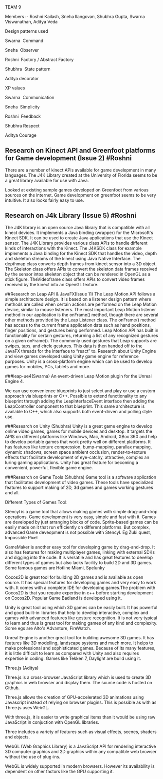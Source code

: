 
TEAM 9

Members :-  Roshni Kailash,
            Sneha Ilangovan,
            Shubhra Gupta,
            Swarna Viswanathan,
            Aditya Veda
            
            
Design patterns used

Swarna ­ Command 

Sneha ­ Observer

Roshni ­ Factory / Abstract Factory

Shubhra ­ State pattern

Aditya­  decorator



XP values

Swarna ­ Communication

Sneha ­ Simplicity

Roshni ­ Feedback

Shubhra­ Respect

Aditya­ Courage



## Research on Kinect API and Greenfoot platforms for Game development (Issue 2) #Roshni
There are a number of kinect APIs available for game development in many languages.
The J4K Library created at the University of Florida seems to be a great library available
for use with Java.

Looked at existing sample games developed on Greenfoot from various sources on the internet. 
Game development on greenfoot seems to be very intuitive. It also looks fairly easy to use.

## Research on J4k Library (Issue 5) #Roshni
The J4K library is an open source Java library that is compatible with all kinect devices. 
It implements a Java binding (wrapper) for the Microsoft's Kinect SDK. It can be used to 
create Java applications that use the Kinect sensor. The J4K Library provides various class 
APIs to handle different kinds of interactions with the Kinect. The J4KSDK class for example 
implements a Java binding for the Kinect SDK that handles the video, depth and skeleton streams 
of the kinect using Java Native Interface. The depthmap class converts depth frames from kinect 
sensor into a 3D object. The Skeleton class offers APIs to convert the skeleton data frames 
received by the sensor intoa skeleton object that can be rendered in OpenGL as a stick figure. 
TheVideoframe class offers APIs to convert video frames received by the kinect into an OpenGL texture.  

##Research on Leap API & JavaFX(Issue 11)
The Leap Motion API follows a simple architecture design. It is based on a listener
design pattern where methods are called when certain actions are performed on the Leap Motion
device, similar to mouse listeners. The most important Leap Motion listener method in our
application is the onFrame() method, though there are several other methods provided by the
Leap Listener class. The onFrame() method has access to the current frame application data such
as hand positions, finger positions, and gestures being performed. Leap Motion API has built in
functionality for certain gestures, returning a list of any recognized gestures on a given
onFrame(). The commonly used gestures that Leap supports are swipes, taps, and circle gestures.
This data is then handed off to the JavaFX threads for the interface to “react” to.
Research about Unity Engine and view games developed using Unity game engine for reference purposes.
Unity is a cross-platform engine which can be used to develop games for mobiles, PCs, tablets and more.


###leap-ue4(Swarna)
An event-driven Leap Motion plugin for the Unreal Engine 4.

We can use convenience blueprints to just select and play or use a custom approach via blueprints or C++.
Possible to extend functionality to any blueprint through adding the LeapInterfaceEvent interface then adding the LeapController component to that blueprint. This same architecture is available to C++, which also supports both event-driven and polling style use.

###Research on Unity (Shubhra)
Unity is a great game engine to develop online video games, games for mobile devices and desktop. It targets the APIS on different platforms like Windows, Mac, Android, XBox 360 and help to develop portable games that work pretty well on different platforms. It has features like texture compression, bump-mapping, parallax mapping, dynamic shadows, screen space ambient occlusion, render-to-texture effects that facilitate development of eye-catchy, attractive, complex an luring gaming applications. Unity has great feature for becoming a convenient, powerful, flexible game engine.  

###Research on Game Tools (Shubhra)
Game tool is a software application that facilitates development of video games. These tools have specialized features to support making of 2D, 3d games and games working gestures and all.

Different Types of Games Tool:

Stencyl is a game tool that allows making games with simple drag-and-drop operations. Game development is very easy, simple and fast with it. Games are developed by just arranging blocks of code. Sprite-based games can be easily made on it that run efficiently on different platforms. But complex, advanced Game deveopment is not possible with Stencyl. Eg Zuki quest, Impossible Pixel

GameMaker is another easy tool for developing game by drag-and-drop. It also has features for making multiplayer games, linking with external SDKs and digging into the code. It is versatile and has great features to develop different types of games but also lacks facility to build 2D and 3D games. Some famous games are Hotline Miami, Spelunky

Cocos2D is great tool for building 2D games and is available as open source. It has special features for developing games and very easy to work with. It comes with a complete IDE for developing games.The problem with Cocos2D is that you require expertise in c++ before starting development on Cocos2D. Popular Game Badland is developed using it.

Unity is great tool using which 3D games can be easily built. It has powerful and good built-in libraries that help to develop interactive, complex and games with advanced features like gesture recognition. It is not very typical to learn and thus is great tool for making games of any kind and complexity. Some egs are Alto's Advanture, FireWatch.

Unreal Engine is another great tool for building awesome 3D games. It has features like 3D modelling, landscape systems and much more. It helps to make professional and sophisticated games. Because of its many features, it is little difficult to learn as compared with Unity and also requires expertise in coding. Games like Tekken 7, Daylight are build using it.


Three.js (Aditya)

Three.js is a cross-browser JavaScript library which is used to create 3D graphics in web browser and display them. The source code is hosted on Github.

Three.js allows the creation of GPU-accelerated 3D animations using Javascript instead of relying on browser plugins. This is possible as with as Three.js uses WebGL.

With three.js, it is easier to write graphical items than it would be using raw JavaScript in conjuction with OpenGL libraries.

Three includes a variety of features such as visual effects, scenes, shaders and objects.

WebGL (Web Graphics Library) is a JavaScript API for rendering interactive 3D computer graphics and 2D graphics within any compatible web browser without the use of plug-ins.

WebGL is widely supported in modern browsers. However its availability is dependent on other factors like the GPU supporting it. 
